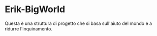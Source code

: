 # Erik-BigWorld
Questa è una struttura di progetto che si basa sull'aiuto del mondo e a ridurre l'inquinamento.
